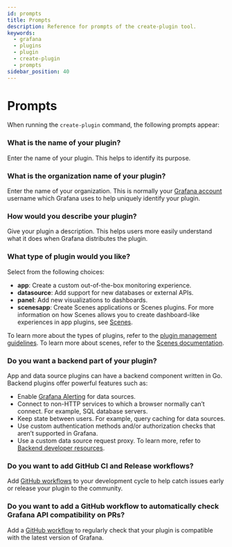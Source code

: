 ```yaml
---
id: prompts
title: Prompts
description: Reference for prompts of the create-plugin tool.
keywords:
  - grafana
  - plugins
  - plugin
  - create-plugin
  - prompts
sidebar_position: 40
---
```


# Prompts

When running the `create-plugin` command, the following prompts appear:

### What is the name of your plugin?

Enter the name of your plugin. This helps to identify its purpose.

### What is the organization name of your plugin?

Enter the name of your organization. This is normally your [Grafana account](https://grafana.com/signup/) username which Grafana uses to help uniquely identify your plugin.

### How would you describe your plugin?

Give your plugin a description. This helps users more easily understand what it does when Grafana distributes the plugin.

### What type of plugin would you like?

Select from the following choices:

- **app**: Create a custom out-of-the-box monitoring experience.
- **datasource**: Add support for new databases or external APIs.
- **panel**: Add new visualizations to dashboards.
- **scenesapp**: Create Scenes applications or Scenes plugins. For more information on how Scenes allows you to create dashboard-like experiences in app plugins, see [Scenes](https://grafana.com/developers/scenes).

To learn more about the types of plugins, refer to the [plugin management guidelines](https://grafana.com/docs/grafana/latest/administration/plugin-management/).
To learn more about scenes, refer to the [Scenes documentation](https://grafana.com/developers/scenes).

### Do you want a backend part of your plugin?

App and data source plugins can have a backend component written in Go. Backend plugins offer powerful features such as:

- Enable [Grafana Alerting](https://grafana.com/docs/grafana/latest/alerting/) for data sources.
- Connect to non-HTTP services to which a browser normally can’t connect. For example, SQL database servers.
- Keep state between users. For example, query caching for data sources.
- Use custom authentication methods and/or authorization checks that aren’t supported in Grafana.
- Use a custom data source request proxy. To learn more, refer to [Backend developer resources](../introduction/backend.md#resources).

### Do you want to add GitHub CI and Release workflows?

Add [GitHub workflows](/create-a-plugin/develop-a-plugin/set-up-github-workflows) to your development cycle to help catch issues early or release your plugin to the community.

### Do you want to add a GitHub workflow to automatically check Grafana API compatibility on PRs?

Add a [GitHub workflow](/create-a-plugin/develop-a-plugin/set-up-github-workflows#the-compatibility-check-is-compatibleyml) to regularly check that your plugin is compatible with the latest version of Grafana.

